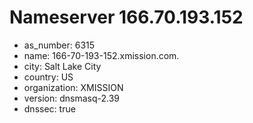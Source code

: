 # Nameserver 166.70.193.152

* as_number: 6315
* name: 166-70-193-152.xmission.com.
* city: Salt Lake City
* country: US
* organization: XMISSION
* version: dnsmasq-2.39
* dnssec: true
